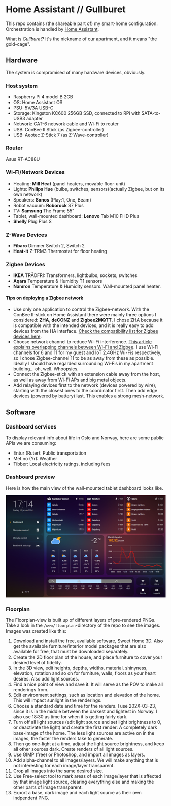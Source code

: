 # Home Assistant // Gullburet

This repo contains (the shareable part of) my smart-home configuration. Orchestration is handled by [Home Assistant](https://www.home-assistant.io/). 

What is *Gullburet*? It's the nickname of our apartment, and it means "the gold-cage".

## Hardware

The system is compromised of many hardware devices, obviously. 

### Host system
- Raspberry Pi 4 model B 2GB
- OS: Home Assistant OS
- PSU: 5V/3A USB-C
- Storage: Kingston KC600 256GB SSD, connected to RPi with SATA-to-USB3 adapter
- Network: CAT-6 network cable and Wi-Fi to router
- USB: ConBee II Stick (as Zigbee-controller)
- USB: Aeotec Z-Stick 7 (as Z-Wave-controller)

### Router
Asus RT-AC88U

### Wi-Fi/Network Devices
- Heating: **Mill Heat** (panel heaters, movable floor-unit)
- Lights: **Philips Hue** (bulbs, switches, sensors)(actually Zigbee, but on its own network)
- Speakers: **Sonos** (Play:1, One, Beam)
- Robot vacuum: **Roborock** S7 Plus
- TV: **Samsung** The Frame 55"
- Tablet, wall-mounted dashboard: **Lenovo** Tab M10 FHD Plus
- **Shelly** Plug Plus S

### Z-Wave Devices
- **Fibaro** Dimmer Switch 2, Switch 2
- **Heat-it** Z-TRM3 Thermostat for floor heating

### Zigbee Devices
- **IKEA** TRÅDFRI: Transformers, lightbulbs, sockets, switches
- **Aqara** Temperature & Humidity T1 sensors
- **Namron** Temperature & Humidity sensors. Wall-mounted panel heater.

#### Tips on deploying a Zigbee network

- Use only one application to control the Zigbee-network. With the ConBee II-stick on Home Assistant there were mainly three options I considered: **ZHA**, **deCONZ** and **Zigbee2MQTT**. I chose ZHA because it is compatible with the intended devices, and it is really easy to add devices from the HA interface. [Check the compatibility list for Zigbee devices here](https://zigbee.blakadder.com/all.html).
- Choose network channel to reduce Wi-Fi interference. [This article explains overlapping channels between Wi-Fi and Zigbee](https://www.metageek.com/training/resources/zigbee-wifi-coexistence/). I use Wi-Fi channels for 6 and 11 for my guest and IoT 2.4GHz Wi-Fis respectively, so I chose Zigbee-channel 11 to be as away from these as possible. Ideally I should have regarded surrounding Wi-Fis in my apartment building... oh, well. Whoopsies.
- Connect the Zigbee-stick with an extension cable away from the host, as well as away from Wi-Fi APs and big metal objects.
- Add relaying devices first to the network (devices powered by wire), starting with the closest ones to the coordinator first. Then add edge devices (powered by battery) last. This enables a strong mesh-network.

## Software 

### Dashboard services
To display relevant info about life in Oslo and Norway, here are some public APIs we are consuming:
- Entur (Ruter): Public transportation
- Met.no (Yr): Weather
- Tibber: Local electricity ratings, including fees

### Dashboard preview

Here is how the main view of the wall-mounted tablet dashboard looks like.

![Wall-mounted tablet dashboard main view](./www/overview-dashboard.png)

### Floorplan

The Floorplan-view is built up of different layers of pre-rendered PNGs. Take a look in the `/www/floorplan`-directory of the repo to see the images. Images was created like this:
1. Download and install the free, available software, Sweet Home 3D. Also get the available furniture/interior model packages that are also available for free, that must be downloaded separately.
2. Create the 2D floor plan of the house, and place furniture to cover your desired level of fidelity.
3. In the 3D view, edit heights, depths, widths, material, shinyness, elevation, rotation and so on for furniture, walls, floors as your heart desires. Also add light sources.
4. Find a nice point of view and save it. It will serve as the POV to make all renderings from.
5. Edit environment settings, such as location and elevation of the home. This will impact sunlight in the renderings.
6. Choose a standard date and time for the renders. I use 202X-03-23, since it is in the middle between the darkest and lightest in Norway. I also use 18:30 as time for when it is getting fairly dark.
7. Turn off all light sources (edit light source and set light brightness to 0, or deactivate the light) and create the first render: A completely dark base-image of the home. The less light sources are active on in the images, the faster the renders take to generate.
8. Then go one-light at a time, adjust the light source brightness, and keep all other sources dark. Create renders of all light sources.
9. Use GIMP (free) or Photoshop, and import all images as layers.
10. Add alpha-channel to all images/layers. We will make anything that is not interesting for each image/layer transparent.
11. Crop all images into the same desired size.
12. Use Free-select tool to mark areas of each image/layer that is affected by that image light source, clearing everything else and making the other parts of image transparent.
13. Export a base, dark image and each light source as their own indpendent PNG.